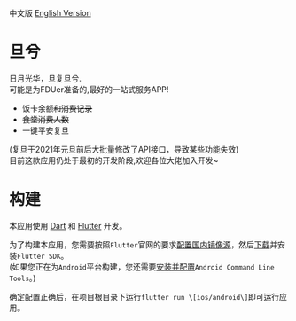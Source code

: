 中文版 [English Version](README_EN.md)
# 旦兮
日月光华，旦复旦兮.  
可能是为FDUer准备的,最好的一站式服务APP!  

- 饭卡余额~~和消费记录~~ 
- ~~食堂消费人数~~
- 一键平安复旦

(复旦于2021年元旦前后大批量修改了API接口，导致某些功能失效)  
目前这款应用仍处于最初的开发阶段,欢迎各位大佬加入开发~

# 构建
本应用使用 [Dart](https://dart.cn/) 和 [Flutter](https://flutter.cn/) 开发。  
  
为了构建本应用，您需要按照`Flutter`官网的要求[配置国内镜像源](https://flutter.cn/community/china)，然后[下载](https://flutter.cn/docs/get-started/install)并安装`Flutter SDK`。    
(如果您正在为`Android`平台构建，您还需要[安装并配置](https://developer.android.google.cn/studio)`Android Command Line Tools`。)  

确定配置正确后，在项目根目录下运行`flutter run \[ios/android\]`即可运行应用。